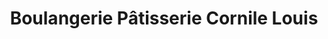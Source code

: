 ---
title: "Boulangerie Pâtisserie Cornile Louis"
url: /forest-sur-marque/boulangerie-patisserie-cornile-louis/
shop: boulangerie
---
